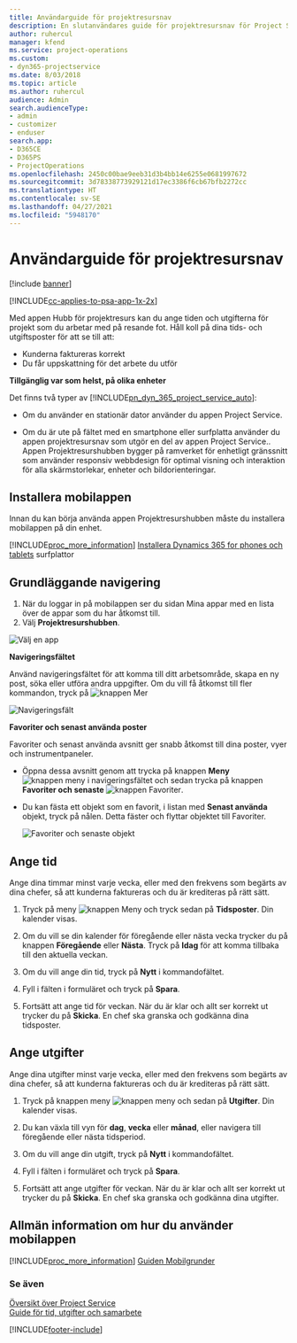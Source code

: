 ```yaml
---
title: Användarguide för projektresursnav
description: En slutanvändares guide för projektresursnav för Project Service
author: ruhercul
manager: kfend
ms.service: project-operations
ms.custom:
- dyn365-projectservice
ms.date: 8/03/2018
ms.topic: article
ms.author: ruhercul
audience: Admin
search.audienceType:
- admin
- customizer
- enduser
search.app:
- D365CE
- D365PS
- ProjectOperations
ms.openlocfilehash: 2450c00bae9eeb31d3b4bb14e6255e0681997672
ms.sourcegitcommit: 3d78338773929121d17ec3386f6cb67bfb2272cc
ms.translationtype: HT
ms.contentlocale: sv-SE
ms.lasthandoff: 04/27/2021
ms.locfileid: "5948170"
---
```

# <a name="user-guide-for-project-resource-hub"></a>Användarguide för projektresursnav

[!include [banner](../includes/psa-now-project-operations.md)]

[!INCLUDE[cc-applies-to-psa-app-1x-2x](../includes/cc-applies-to-psa-app-1x-2x.md)]

Med appen Hubb för projektresurs kan du ange tiden och utgifterna för projekt som du arbetar med på resande fot. Håll koll på dina tids- och utgiftsposter för att se till att:

- Kunderna faktureras korrekt
- Du får uppskattning för det arbete du utför

**Tillgänglig var som helst, på olika enheter**

Det finns två typer av [!INCLUDE[pn_dyn_365_project_service_auto](../includes/pn-dyn-365-project-service-auto.md)]: 

- Om du använder en stationär dator använder du appen Project Service. 

- Om du är ute på fältet med en smartphone eller surfplatta använder du appen projektresursnav som utgör en del av appen Project Service.. Appen Projektresurshubben bygger på ramverket för enhetligt gränssnitt som använder responsiv webbdesign för optimal visning och interaktion för alla skärmstorlekar, enheter och bildorienteringar. 


## <a name="install-the-mobile-app"></a>Installera mobilappen
Innan du kan börja använda appen Projektresurshubben måste du installera mobilappen på din enhet. 

[!INCLUDE[proc_more_information](../includes/proc-more-information.md)] [Installera Dynamics 365 for phones och tablets](/dynamics365/mobile-app/install-dynamics-365-for-phones-and-tablets) surfplattor

## <a name="basic-navigation"></a>Grundläggande navigering
1.  När du loggar in på mobilappen ser du sidan Mina appar med en lista över de appar som du har åtkomst till. 
2.  Välj **Projektresurshubben**.

![Välj en app](media/chooseApp_1.png "Välj en app")

**Navigeringsfältet**

Använd navigeringsfältet för att komma till ditt arbetsområde, skapa en ny post, söka eller utföra andra uppgifter. Om du vill få åtkomst till fler kommandon, tryck på ![knappen Mer](media/MoreButton.png "Knappen Fler")

![Navigeringsfält](media/NavBar_2.png "Navigeringsfält")

**Favoriter och senast använda poster**

Favoriter och senast använda avsnitt ger snabb åtkomst till dina poster, vyer och instrumentpaneler. 

- Öppna dessa avsnitt genom att trycka på knappen **Meny** ![knappen meny](media/MenuButton.png "Menyknapp") i navigeringsfältet och sedan trycka på knappen **Favoriter och senaste** ![knappen Favoriter](media/FavButton.png "Fav-knappen").

- Du kan fästa ett objekt som en favorit, i listan med **Senast använda** objekt, tryck på nålen. Detta fäster och flyttar objektet till Favoriter.

  ![Favoriter och senaste objekt](media/Favs_3.png "Favoriter och senaste objekt")
 
## <a name="enter-time"></a>Ange tid
Ange dina timmar minst varje vecka, eller med den frekvens som begärts av dina chefer, så att kunderna faktureras och du är krediteras på rätt sätt.

1. Tryck på meny ![knappen Meny](media/MenuButton.png "Menyknapp") och tryck sedan på **Tidsposter**. Din kalender visas.

2. Om du vill se din kalender för föregående eller nästa vecka trycker du på knappen **Föregående** eller **Nästa**. Tryck på **Idag** för att komma tillbaka till den aktuella veckan.

3. Om du vill ange din tid, tryck på **Nytt** i kommandofältet. 

4. Fyll i fälten i formuläret och tryck på **Spara**.

5. Fortsätt att ange tid för veckan. När du är klar och allt ser korrekt ut trycker du på **Skicka**. En chef ska granska och godkänna dina tidsposter.

## <a name="enter-expenses"></a>Ange utgifter 
Ange dina utgifter minst varje vecka, eller med den frekvens som begärts av dina chefer, så att kunderna faktureras och du är krediteras på rätt sätt.

1. Tryck på knappen meny ![knappen meny](media/MenuButton.png "Menyknapp") och sedan på **Utgifter**. Din kalender visas.

2. Du kan växla till vyn för **dag**, **vecka** eller **månad**, eller navigera till föregående eller nästa tidsperiod. 

3. Om du vill ange din utgift, tryck på **Nytt** i kommandofältet. 

4. Fyll i fälten i formuläret och tryck på **Spara**.

5. Fortsätt att ange utgifter för veckan. När du är klar och allt ser korrekt ut trycker du på **Skicka**. En chef ska granska och godkänna dina utgifter.

## <a name="general-information-on-how-to-use-the-mobile-app"></a>Allmän information om hur du använder mobilappen 
[!INCLUDE[proc_more_information](../includes/proc-more-information.md)] [Guiden Mobilgrunder](/dynamics365/mobile-app/dynamics-365-phones-tablets-users-guide)

### <a name="see-also"></a>Se även  
 [Översikt över Project Service](../psa/overview.md)   
 [Guide för tid, utgifter och samarbete](../psa/time-expense-collaboration-guide.md)   
 


[!INCLUDE[footer-include](../includes/footer-banner.md)]